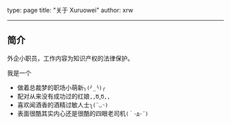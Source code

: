 type: page
title: "关于 Xuruowei"
author: xrw

---

## 简介

外企小职员，工作内容为知识产权的法律保护。

我是一个

* 做着总裁梦的职场小萌新`╮(╯_╰)╭`
* 配对从来没有成功过的红娘`,,Ծ‸Ծ,,`
* 喜欢闻酒香的酒精过敏人士`ʅ(‾◡◝)`
* 表面很酷其实内心还是很酷的四眼老司机`(｀･д･´)`
